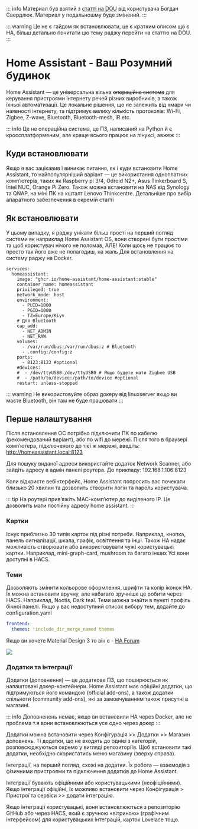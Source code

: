 <Banner
  text="Home Assistant"
  image="/pages/selfhost/ha.png"
  blur="5px"
/>

::: info
Материал був взятий з [статті на DOU](https://dou.ua/forums/topic/38947/) від користувача Богдан Свердлюк.
Материал у подальношму буде змінений.
:::

::: warning
Це не є гайдом як встановлювати, це є кратким описом що є HA, більш детально почитати цю тему раджу перейти на статтю на DOU.
:::

# Home Assistant - Ваш Розумний будинок

Home Assistant — це універсальна вільна ~~операційна система~~ для керування пристроями інтернету речей різних виробників, а також їхньої автоматизації. Це локальне рішення, що не залежить від хмари чи наявності інтернету, та підтримує велику кількість протоколів: Wi-Fi, Zigbee, Z-wave, Bluetooth, Bluetooth-mesh, IR etc.

::: info
Це не операційна система, це ПЗ, написаний на Python й є кроссплатформеним, але краще всього працює на лінуксі, авжеж
:::

## Куди встановлювати

Якщо я вас зацікавив і виникає питання, як і куди встановити Home Assistant, то найпопулярніший варіант — це використання одноплатних комп’ютерів, таких як Raspberry pi 3/4, Odroid N2+, Asus Tinkerboard S, Intel NUC, Orange Pi Zero. Також можна встановити на NAS від Synology та QNAP, на міні ПК на кшталт Lenovo Thinkcentre. Детальніше про вибір апаратного забезпечення в окремій статті

## Як встановлювати

У цьому випадку, я раджу унікати більш прості на перший погляд системи як наприклад Home Assistant OS, вони створені бути простіми та щоб користувач нічого не поломав, АЛЕ! Коли щось не працює то просто так його вже не полагодиш, на жаль
Для встановлення на систему раджу на Docker.


``` docker
services:
  homeassistant:
    image: "ghcr.io/home-assistant/home-assistant:stable"
    container_name: homeassistant
    privileged: true
    network_mode: host
    environment:
      - PUID=1000
      - PGID=1000
      - TZ=Europe/Kiyv
    # Для Bluetooth
    cap_add:
      - NET_ADMIN
      - NET_RAW
    volumes:
      - /var/run/dbus:/var/run/dbus:z # Bluetooth
      - .config:/config:z
    ports:
      - 8123:8123 #optional
    #devices:
    #  - /dev/ttyUSB0:/dev/ttyUSB0 # Якщо будете мати Zigbee USB
    #  - /path/to/device:/path/to/device #optional
    restart: unless-stopped
```

::: warning
Не використовуйте образ докеру від linuxserver якщо ви маєте Bluetooth, він там не буде працювати 
:::

## Перше налаштування

Після встановлення ОС потрібно підключити ПК по кабелю (рекомендований варіант), або по wifi до мережі. Після того в браузері комп’ютера, підключеного до тієї ж мережі, введіть: http://homeassistant.local:8123

Для пошуку виданої адреси використайте додаток Network Scanner, або зайдіть адресу в адмін панелі роутера. До прикладу: 192.168.1.106:8123

Коли відкриєте вебінтерфейс, Home Assistant попросить вас почекати близько 20 хвилин та дозволить створити логін та пароль користувача.

::: tip
На роутері прив’яжіть МАС-комп’ютер до виділеного IP. Це дозволить мати постійну адресу home assistant.
:::

### Картки

Існує приблизно 30 типів карток під різні потреби. Наприклад, кнопка, панель сигналізації, шкала, графік, освітлення та інші. Також HA надає можливість створювати або використовувати чужі користувацькі картки. Наприклад, mini-graph-card, mushroom та багато інших Усі вони доступні в HACS.

### Теми

Дозволяють змінити кольорове оформлення, шрифти та колір іконок HA. Їх можна встановити вручну, але набагато зручніше це робити через HACS. Наприклад, Noctis, Dark teal. Теми можна знайти в пункті профіль бічної панелі. Якщо у вас недоступний список вибору тем, додайте до configuration.yaml

``` yaml
frontend:
  themes: !include_dir_merge_named themes
```

Якщо ви хочете Material Design 3 то він є - [HA Forum](https://community.home-assistant.io/t/material-you-theme-a-fully-featured-implementation-of-material-design-3-for-home-assistant/623242)

<img src="https://community-assets.home-assistant.io/optimized/4X/3/b/6/3b647c4efcb4b1a21248be7e27aa0432a1082f28_2_690x350.jpeg">

### Додатки та інтеграції

Додатки (доповнення) — це додаткове ПЗ, що поширюється як налаштовані докер-контейнери. Home Assistant має офіційні додатки, що підтримуються його командою (official add-ons), а також додатки спільноти (community add-ons), які за замовчуванням також присутні в магазині.

::: info
Доповненень немає, якщо ви встановили HA через Docker, але не проблема т.я вони встановлюються усе одно через докер
:::

Додатки можна встановити через Конфігурація >> Додатки >> Магазин доповнень.
Ті додатки, що не входять до однієї з категорій, розповсюджуються окремо у вигляді репозиторіїв. Щоб встановити такі додатки, необхідно скористатись меню магазину (зверху справа).

Інтеграції, на перший погляд, схожі на додатки. Їх робота — взаємодія з фізичними пристроями та підключення додатків до Home Assistant.

Інтеграції бувають офіційними або користувацькими (неофіційними). Якщо інтеграції офіційні, їх можливо встановити через Конфігурація > Пристрої та сервіси >> додати інтеграцію.

Якщо інтеграції користувацькі, вони встановлюються з репозиторію GitHub або через HACS, який є зручною «вітриною» (графічним інтерфейсом) для користувацьких інтеграцій, карток Lovelace тощо.


